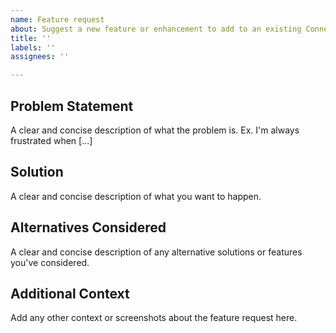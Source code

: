 ```yaml
---
name: Feature request
about: Suggest a new feature or enhancement to add to an existing Connector
title: ''
labels: ''
assignees: ''

---
```


## Problem Statement
A clear and concise description of what the problem is. Ex. I'm always frustrated when [...]

## Solution
A clear and concise description of what you want to happen.

## Alternatives Considered
A clear and concise description of any alternative solutions or features you've considered.

## Additional Context
Add any other context or screenshots about the feature request here.
